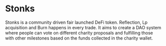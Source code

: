 # Stonks
Stonks is a community driven fair launched DeFi token. Reflection, Lp acquisition and Burn happens in every trade. It aims to create a DAO system where people can vote on different charity proposals and fulfilling those with other milestones based on the funds collected in the charity wallet. 
